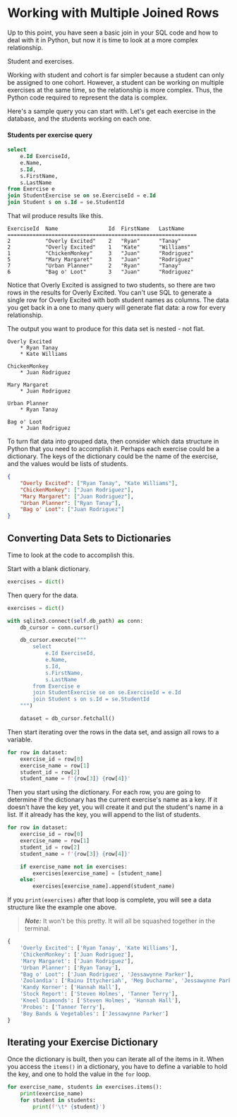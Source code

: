 # Working with Multiple Joined Rows

Up to this point, you have seen a basic join in your SQL code and how to deal with it in Python, but now it is time to look at a more complex relationship.

Student and exercises.

Working with student and cohort is far simpler because a student can only be assigned to one cohort. However, a student can be working on multiple exercises at the same time, so the relationship is more complex. Thus, the Python code required to represent the data is complex.

Here's a sample query you can start with. Let's get each exercise in the database, and the students working on each one.

#### Students per exercise query

```sql
select
	e.Id ExerciseId,
	e.Name,
	s.Id,
	s.FirstName,
	s.LastName
from Exercise e
join StudentExercise se on se.ExerciseId = e.Id
join Student s on s.Id = se.StudentId
```

That wil produce results like this.

```
ExerciseId  Name                Id  FirstName   LastName
============================================================
2           "Overly Excited"    2   "Ryan"      "Tanay"
2           "Overly Excited"    1   "Kate"      "Williams"
1           "ChickenMonkey"     3   "Juan"      "Rodriguez"
5           "Mary Margaret"     3   "Juan"      "Rodriguez"
7           "Urban Planner"     2   "Ryan"      "Tanay"
6           "Bag o' Loot"       3   "Juan"      "Rodriguez"
```

Notice that Overly Excited is assigned to two students, so there are two rows in the results for Overly Excited. You can't use SQL to generate a single row for Overly Excited with both student names as columns. The data you get back in a one to many query will generate flat data: a row for every relationship.

The output you want to produce for this data set is nested - not flat.

```
Overly Excited
    * Ryan Tanay
    * Kate Williams

ChickenMonkey
    * Juan Rodriguez

Mary Margaret
    * Juan Rodriguez

Urban Planner
    * Ryan Tanay

Bag o' Loot
    * Juan Rodriguez
```

To turn flat data into grouped data, then consider which data structure in Python that you need to accomplish it. Perhaps each exercise could be a dictionary. The keys of the dictionary could be the name of the exercise, and the values would be lists of students.

```json
{
    "Overly Excited": ["Ryan Tanay", "Kate Williams"],
    "ChickenMonkey": ["Juan Rodriguez"],
    "Mary Margaret": ["Juan Rodriguez"],
    "Urban Planner": ["Ryan Tanay"],
    "Bag o' Loot": ["Juan Rodriguez"]
}
```

## Converting Data Sets to Dictionaries

Time to look at the code to accomplish this.

Start with a blank dictionary.

```py
exercises = dict()
```

Then query for the data.

```py
exercises = dict()

with sqlite3.connect(self.db_path) as conn:
    db_cursor = conn.cursor()

    db_cursor.execute("""
        select
            e.Id ExerciseId,
            e.Name,
            s.Id,
            s.FirstName,
            s.LastName
        from Exercise e
        join StudentExercise se on se.ExerciseId = e.Id
        join Student s on s.Id = se.StudentId
    """)

    dataset = db_cursor.fetchall()
```

Then start iterating over the rows in the data set, and assign all rows to a variable.

```py
for row in dataset:
    exercise_id = row[0]
    exercise_name = row[1]
    student_id = row[2]
    student_name = f'{row[3]} {row[4]}'
```

Then you start using the dictionary. For each row, you are going to determine if the dictionary has the current exercise's name as a key. If it doesn't have the key yet, you will create it and put the student's name in a list. If it already has the key, you will append to the list of students.

```py
for row in dataset:
    exercise_id = row[0]
    exercise_name = row[1]
    student_id = row[2]
    student_name = f'{row[3]} {row[4]}'

    if exercise_name not in exercises:
        exercises[exercise_name] = [student_name]
    else:
        exercises[exercise_name].append(student_name)
```

If you `print(exercises)` after that loop is complete, you will see a data structure like the example one above.

> **_Note:_** It won't be this pretty. It will all be squashed together in the terminal.

```py
{
    'Overly Excited': ['Ryan Tanay', 'Kate Williams'],
    'ChickenMonkey': ['Juan Rodriguez'],
    'Mary Margaret': ['Juan Rodriguez'],
    'Urban Planner': ['Ryan Tanay'],
    "Bag o' Loot": ['Juan Rodriguez', 'Jessawynne Parker'],
    'Zoolandia': ['Rainu Ittycheriah', 'Meg Ducharme', 'Jessawynne Parker'],
    'Kandy Korner': ['Hannah Hall'],
    'Stock Report': ['Steven Holmes', 'Tanner Terry'],
    'Kneel Diamonds': ['Steven Holmes', 'Hannah Hall'],
    'Probes': ['Tanner Terry'],
    'Boy Bands & Vegetables': ['Jessawynne Parker']
}
```

## Iterating your Exercise Dictionary

Once the dictionary is built, then you can iterate all of the items in it. When you access the `items()` in a dictionary, you have to define a variable to hold the key, and one to hold the value in the `for` loop.

```py
for exercise_name, students in exercises.items():
    print(exercise_name)
    for student in students:
        print(f'\t* {student}')
```
